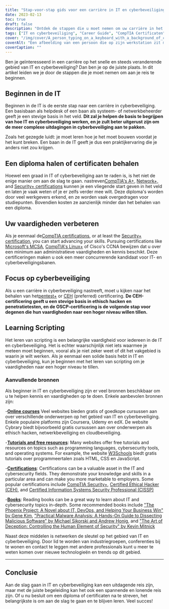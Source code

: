 ```yaml
---
title: "Stap-voor-stap gids voor een carrière in IT en cyberbeveiliging"
date: 2023-02-13
toc: true
draft: false
description: "Ontdek de stappen die u moet nemen om uw carrière in het spannende en steeds veranderende gebied van IT en cyberbeveiliging te starten met deze uitgebreide gids."
tags: ["IT en cyberbeveiliging", "Career Guide", "CompTIA Certificaten", "MCSA", "Linux+.", "CCNA", "Penetratie testen", "Ethisch hacken", "OSCP", "Scripting", "IT Banen", "Cybersecuritybanen"]
cover: "/img/cover/A_person_typing_on_a_keyboard_with_a_background_of_computer.png"
coverAlt: "Een afbeelding van een persoon die op zijn werkstation zit met op de voorgrond een veiligheidsslot, waarmee het belang van de beveiliging van werkplekken wordt aangegeven."
coverCaption: ""
---
```



Ben je geïnteresseerd in een carrière op het snelle en steeds veranderende gebied van IT en cyberbeveiliging? Dan ben je op de juiste plaats. In dit artikel leiden we je door de stappen die je moet nemen om aan je reis te beginnen.

## Beginnen in de IT

Beginnen in de IT is de eerste stap naar een carrière in cyberbeveiliging. Een basisbaan als helpdesk of een baan als systeem- of netwerkbeheerder geeft je een stevige basis in het veld. **Dit zal je helpen de basis te begrijpen van hoe IT en cyberbeveiliging werken, en je zult beter uitgerust zijn om de meer complexe uitdagingen in cyberbeveiliging aan te pakken.**

Zoals het gezegde luidt: je moet leren hoe je het moet bouwen voordat je het kunt breken. Een baan in de IT geeft je dus een praktijkervaring die je anders niet zou krijgen.

## Een diploma halen of certificaten behalen

Hoewel een graad in IT of cyberbeveiliging aan te raden is, is het niet de enige manier om aan de slag te gaan. nastreven[CompTIA's A+](https://simeononsecurity.ch/articles/passing-comptias-a-plus-exams-220-1101-and-220-1102/), [Network+,](https://www.comptia.org/certifications/network) and [Security+ certifications](https://simeononsecurity.ch/articles/comptias-security-plus-sy0-601-what-do-you-need-to-know/) kunnen je een vliegende start geven in het veld en laten je vaak weten of je er zelfs verder mee wilt. Deze diploma's worden door veel werkgevers erkend, en ze worden vaak overgedragen voor studiepunten. Bovendien kosten ze aanzienlijk minder dan het behalen van een diploma.

## Uw vaardigheden verbeteren

Als je eenmaal de[CompTIA certifications](https://simeononsecurity.ch/articles/tips-and-tricks-for-passing-comptia-exams/), or at least the [Security+ certification](https://simeononsecurity.ch/articles/comptias-security-plus-sy0-601-what-do-you-need-to-know/), you can start advancing your skills. Pursuing certifications like [Microsoft's MCSA](https://www.microsoft.com/en-us/learning/certification), [CompTIA's Linux+](https://www.comptia.org/certifications/linux) of Cisco's CCNA bewijzen dat u over een minimum aan administratieve vaardigheden en kennis beschikt. Deze certificeringen maken u ook een meer concurrerende kandidaat voor IT- en cyberbeveiligingsbanen.

## Focus op cyberbeveiliging

Als u een carrière in cyberbeveiliging nastreeft, moet u kijken naar het behalen van het[pentest+](https://www.comptia.org/certifications/pentest) or [CEH](https://www.eccouncil.org/train-certify/certified-ethical-hacker-ceh/) (preferred) certificering. **De CEH-certificering geeft u een stevige basis in ethisch hacken en penetratietesten, en de OSCP-certificering is de volgende stap voor degenen die hun vaardigheden naar een hoger niveau willen tillen.**

## Learning Scripting

Het leren van scripting is een belangrijke vaardigheid voor iedereen in de IT en cyberbeveiliging. Het is echter waarschijnlijk niet iets waarmee je meteen moet beginnen, vooral als je niet zeker weet of dit het vakgebied is waarin je wilt werken. Als je eenmaal een solide basis hebt in IT en cyberbeveiliging, kun je beginnen met het leren van scripting om je vaardigheden naar een hoger niveau te tillen.

### Aanvullende bronnen

Als beginner in IT en cyberbeveiliging zijn er veel bronnen beschikbaar om u te helpen kennis en vaardigheden op te doen. Enkele aanbevolen bronnen zijn:

-[**Online courses**](https://simeononsecurity.ch/recommendations/learning_resources/) Veel websites bieden gratis of goedkope cursussen aan over verschillende onderwerpen op het gebied van IT en cyberbeveiliging. Enkele populaire platforms zijn Coursera, Udemy en edX. De website Cybrary biedt bijvoorbeeld gratis cursussen aan over onderwerpen als ethisch hacken, netwerkbeveiliging en cloudbeveiliging.

-[**Tutorials and free resources**](https://simeononsecurity.ch/recommendations/learning_resources/): Many websites offer free tutorials and resources on topics such as programming languages, cybersecurity tools, and operating systems. For example, the website [W3Schools](https://www.w3schools.com/) biedt gratis tutorials over programmeertalen zoals HTML, CSS en JavaScript.

-[**Certifications**](https://simeononsecurity.ch/recommendations/certifications/): Certifications can be a valuable asset in the IT and cybersecurity fields. They demonstrate your knowledge and skills in a particular area and can make you more marketable to employers. Some popular certifications include [CompTIA Security+](https://simeononsecurity.ch/articles/comptias-security-plus-sy0-601-what-do-you-need-to-know/), [Certified Ethical Hacker (CEH)](https://www.eccouncil.org/train-certify/certified-ethical-hacker-ceh/), and [Certified Information Systems Security Professional (CISSP)](https://www.isc2.org/Certifications/CISSP)

-[**Books**](https://simeononsecurity.ch/recommendations/books/): Reading books can be a great way to learn about IT and cybersecurity topics in-depth. Some recommended books include ["The Phoenix Project: A Novel about IT, DevOps, and Helping Your Business Win" by Gene Kim](https://amzn.to/3xVIRhy), ["Practical Malware Analysis: A Hands-On Guide to Dissecting Malicious Software" by Michael Sikorski and Andrew Honig](https://amzn.to/3xVXzFa), and ["The Art of Deception: Controlling the Human Element of Security" by Kevin Mitnick](https://amzn.to/3SuW8qL)

Naast deze middelen is netwerken de sleutel op het gebied van IT en cyberbeveiliging. Door lid te worden van industriegroepen, conferenties bij te wonen en contact te leggen met andere professionals kunt u meer te weten komen over nieuwe technologieën en trends op dit gebied.
______

## Conclusie

Aan de slag gaan in IT en cyberbeveiliging kan een uitdagende reis zijn, maar met de juiste begeleiding kan het ook een spannende en lonende reis zijn. Of u nu besluit om een diploma of certificaten na te streven, het belangrijkste is om aan de slag te gaan en te blijven leren. Veel succes!
